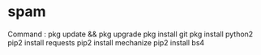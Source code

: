 # spam
Command :  pkg update &amp;&amp; pkg upgrade pkg install git pkg install python2 pip2 install requests pip2 install mechanize pip2 install bs4
